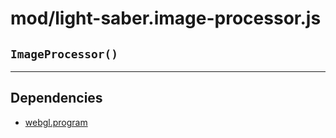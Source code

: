 # mod/light-saber.image-processor.js
## `ImageProcessor()`




----

## Dependencies
* [webgl.program](webgl.program.md)